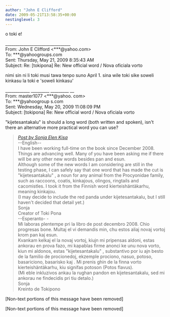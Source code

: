 ```yaml
---
author: "John E Clifford"
date: 2009-05-21T13:58:35+00:00
nestinglevel: 3
---
```

o toki e!  
  
  
  
  
\_\_\_\_\_\_\_\_\_\_\_\_\_\_\_\_\_\_\_\_\_\_\_\_\_\_\_\_\_\_\_\_  
From: John E Clifford <\*\*\*@yahoo.com>  
To: \*\*\*@yahoogroups.com  
Sent: Thursday, May 21, 2009 8:35:43 AM  
Subject: Re: \[tokipona\] Re: New official word / Nova oficiala vorto  
  
  
  
  
  
nimi sin ni li toki musi tawa tenpo suno April 1. sina wile toki sike soweli kinkasu la toki e 'soweli kinkasu'  
  
\_\_\_\_\_\_\_\_\_\_\_\_ \_\_\_\_\_\_\_\_\_ \_\_\_\_\_\_\_\_\_ \_\_  
From: master1077 <\*\*\*@yahoo. com>  
To: \*\*\*@yahoogroup s.com  
Sent: Wednesday, May 20, 2009 11:08:09 PM  
Subject: \[tokipona\] Re: New official word / Nova oficiala vorto  
  
"kijetesantakalu" is should a long word (both written and spoken), isn't there an alternative more practical word you can use?  

> [_Post by Sonja Elen Kisa_](/05unm1ly/new-official-word-nova-oficiala-vorto#post1)  
> \--English--  
> I have been working full-time on the book since December 2008. Things are advancing well. Many of you have been asking me if there will be any other new words besides pan and esun.  
> Although some of the new words I am considering are still in the testing phase, I can safely say that one word that has made the cut is "kijetesantakalu" , a noun for any animal from the Procyonidae family, such as raccoons, coatis, kinkajous, olingos, ringtails and cacomistles. I took it from the Finnish word kierteishäntäkarhu, meaning kinkajou.  
> (I may decide to include the red panda under kijetesantakalu, but I still haven't decided that detail yet.)  
> Sonja  
> Creator of Toki Pona  
> \--Esperanto- -  
> Mi laboras plentempe pri la libro de post decembro 2008. Chio progresas bone. Multaj el vi demandis min, chu estos aliaj novaj vortoj krom pan kaj esun.  
> Kvankam kelkaj el la novaj vortoj, kiujn mi pripensas aldoni, estas ankorau en prova fazo, mi kapablas firme anonci ke unu nova vorto, kiun mi aldonos, estas "kijetesantakalu" , substantivo por iu ajn besto de la familio de procionedoj, ekzemple prociono, nasuo, potoso, basariciono, basarisko kaj . Mi prenis ghin de la finna vorto kierteishäntäkarhu, kiu signifas potoson (Potos flavus).  
> (Mi eble inkluzivos ankau la rughan pandon en kijetesantakalu, sed mi ankorau ne findecidis pri tiu detalo.)  
> Sonja  
> Kreinto de Tokipono  
> 

\[Non-text portions of this message have been removed\]  
  
  
  
  
  
  
  
\[Non-text portions of this message have been removed\]